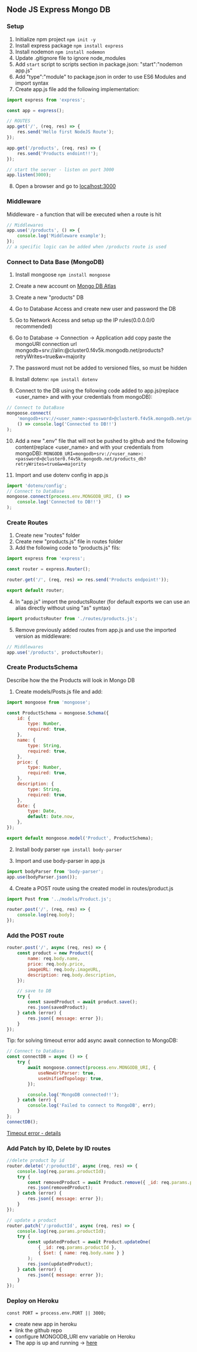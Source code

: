 ## Node JS Express Mongo DB

### Setup

1. Initialize npm project
   `npm init -y`
2. Install express package
   `npm install express`
3. Install nodemon
   `npm install nodemon`
4. Update .gitignore file to ignore node_modules
5. Add `start` script to scripts section in package.json: "start":"nodemon app.js"
6. Add "type":"module" to package.json in order to use ES6 Modules and import syntax
7. Create app.js file add the following implementation:

```javascript
import express from 'express';

const app = express();

// ROUTES
app.get('/', (req, res) => {
	res.send('Hello first NodeJS Route');
});

app.get('/products', (req, res) => {
	res.send('Products endoint!!');
});

// start the server - listen on port 3000
app.listen(3000);
```

8. Open a browser and go to [localhost:3000](http://localhost:3000)

### Middleware

Middleware - a function that will be executed when a route is hit

```javascript
// Middlewares
app.use('/products', () => {
	console.log('Middleware example');
});
// a specific logic can be added when /products route is used
```

### Connect to Data Base (MongoDB)

1. Install mongoose
   `npm install mongoose`
2. Create a new account on [Mongo DB Atlas](https://www.mongodb.com/)
3. Create a new "products" DB
4. Go to Database Access and create new user and password the DB
5. Go to Network Access and setup up the IP rules(0.0.0.0/0 recommended)
6. Go to Database -> Connection -> Application add copy paste the mongoURI connection url
   mongodb+srv://alin:<password>@cluster0.f4v5k.mongodb.net/products?retryWrites=true&w=majority
7. The password must not be added to versioned files, so must be hidden
8. Install dotenv:
   `npm install dotenv`

9. Connect to the DB using the following code added to app.js(replace <user_name> and <password> with your credentials from mongoDB):

```javascript
// Connect to DataBase
mongoose.connect(
	'mongodb+srv://<user_name>:<password>@cluster0.f4v5k.mongodb.net/products_db?retryWrites=true&w=majority',
	() => console.log('Connected to DB!!')
);
```

10. Add a new ".env" file that will not be pushed to github and the following content(replace <user_name> and <password> with your credentials from mongoDB):
    `MONGODB_URI=mongodb+srv://<user_name>:<password>@cluster0.f4v5k.mongodb.net/products_db?retryWrites=true&w=majority`

11. Import and use dotenv config in app.js

```javascript
import 'dotenv/config';
// Connect to DataBase
mongoose.connect(process.env.MONGODB_URI, () =>
	console.log('Connected to DB!!')
);
```

### Create Routes

1. Create new "routes" folder
2. Create new "products.js" file in routes folder
3. Add the following code to "products.js" fils:

```javascript
import express from 'express';

const router = express.Router();

router.get('/', (req, res) => res.send('Products endpoint!'));

export default router;
```

4. In "app.js" import the productsRouter (for default exports we can use an alias directly without using "as" syntax)

```javascript
import productsRouter from './routes/products.js';
```

5. Remove previously added routes from app.js and use the imported version as middleware:

```javascript
// Middlewares
app.use('/products', productsRouter);
```

### Create ProductsSchema

Describe how the the Products will look in Mongo DB

1. Create models/Posts.js file and add:

```javascript
import mongoose from 'mongoose';

const ProductSchema = mongoose.Schema({
	id: {
		type: Number,
		required: true,
	},
	name: {
		type: String,
		required: true,
	},
	price: {
		type: Number,
		required: true,
	},
	description: {
		type: String,
		required: true,
	},
	date: {
		type: Date,
		default: Date.now,
	},
});

export default mongoose.model('Product', ProductSchema);
```

2. Install body parser
   `npm install body-parser`

3. Import and use body-parser in app.js

```javascript
import bodyParser from 'body-parser';
app.use(bodyParser.json());
```

4. Create a POST route using the created model in routes/product.js

```javascript
import Post from '../models/Product.js';

router.post('/', (req, res) => {
	console.log(req.body);
});
```

### Add the POST route

```javascript
router.post('/', async (req, res) => {
	const product = new Product({
		name: req.body.name,
		price: req.body.price,
		imageURL: req.body.imageURL,
		description: req.body.description,
	});

	// save to DB
	try {
		const savedProduct = await product.save();
		res.json(savedProduct);
	} catch (error) {
		res.json({ message: error });
	}
});
```

Tip: for solving timeout error add async await connection to MongoDB:

```javascript
// Connect to DataBase
const connectDB = async () => {
	try {
		await mongoose.connect(process.env.MONGODB_URI, {
			useNewUrlParser: true,
			useUnifiedTopology: true,
		});

		console.log('MongoDB connected!!');
	} catch (err) {
		console.log('Failed to connect to MongoDB', err);
	}
};
connectDB();
```

[Timeout error - details](https://dev.to/arunkc/solve-mongooseerror-operation-x-find-buffering-timed-out-after-10000ms-3d3j)

### Add Patch by ID, Delete by ID routes

```javascript
//delete product by id
router.delete('/:productId', async (req, res) => {
	console.log(req.params.productId);
	try {
		const removedProduct = await Product.remove({ _id: req.params.productId });
		res.json(removedProduct);
	} catch (error) {
		res.json({ message: error });
	}
});

// update a product
router.patch('/:productId', async (req, res) => {
	console.log(req.params.productId);
	try {
		const updatedProduct = await Product.updateOne(
			{ _id: req.params.productId },
			{ $set: { name: req.body.name } }
		);
		res.json(updatedProduct);
	} catch (error) {
		res.json({ message: error });
	}
});
```

### Deploy on Heroku

`const PORT = process.env.PORT || 3000;`

- create new app in heroku
- link the github repo
- configure MONGODB_URI env variable on Heroku
- The app is up and running -> [here](https://ecommerce17-server.herokuapp.com/)
